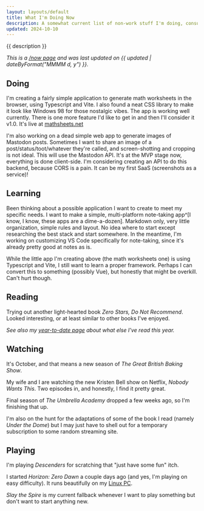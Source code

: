 ```yaml
---
layout: layouts/default
title: What I'm Doing Now
description: A somewhat current list of non-work stuff I'm doing, consuming, or being entertained by.
updated: 2024-10-10
---
```


{{ description }}

*This is a [/now page](https://nownownow.com/about) and was last updated on {{ updated | dateByFormat("MMMM d, y") }}.*

## Doing

I'm creating a fairly simple application to generate math worksheets in the browser, using Typescript and Vite. I also found a neat CSS library to make it look like Windows 98 for those nostalgic vibes. The app is working well currently. There is one more feature I'd like to get in and then I'll consider it v1.0. It's live at [mathsheets.net](https://www.mathsheets.net)

I'm also working on a dead simple web app to generate images of Mastodon posts. Sometimes I want to share an image of a post/status/toot/whatever they're called, and screen-shotting and cropping is not ideal. This will use the Mastodon API. It's at the MVP stage now, everything is done client-side. I'm considering creating an API to do this backend, because CORS is a pain. It can be my first SaaS (screenshots as a service)!

## Learning

Been thinking about a possible application I want to create to meet my specific needs. I want to make a simple, multi-platform note-taking app^[I know, I know, these apps are a dime-a-dozen]. Markdown only, very little organization, simple rules and layout. No idea where to start except researching the best stack and start somewhere. In the meantime, I'm working on customizing VS Code specifically for note-taking, since it's already pretty good at notes as is.

While the little app I'm creating above (the math worksheets one) is using Typescript and Vite, I still want to learn a proper framework. Perhaps I can convert this to something (possibly Vue), but honestly that might be overkill. Can't hurt though.

## Reading

Trying out another light-hearted book *Zero Stars, Do Not Recommend*. Looked interesting, or at least similar to other books I've enjoyed.

*See also my [year-to-date page](/posts/2024/books-of-2024/) about what else I've read this year.*

## Watching

It's October, and that means a new season of *The Great British Baking Show*.

My wife and I are watching the new Kristen Bell show on Netflix, *Nobody Wants This*. Two episodes in, and honestly, I find it pretty great.

Final season of *The Umbrella Academy* dropped a few weeks ago, so I'm finishing that up.

I'm also on the hunt for the adaptations of some of the book I read (namely *Under the Dome*) but I may just have to shell out for a temporary subscription to some random streaming site.

## Playing

I'm playing *Descenders* for scratching that "just have some fun" itch. 

I started *Horizon: Zero Dawn* a couple days ago (and yes, I'm playing on easy difficulty). It runs beautifully on my [Linux PC](/posts/2024/building-a-new-pc-in-2024/).

*Slay the Spire* is my current fallback whenever I want to play something but don't want to start anything new.
